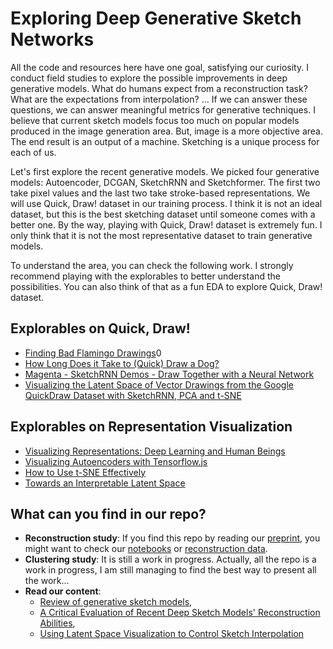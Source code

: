 # Exploring Deep Generative Sketch Networks

All the code and resources here have one goal, satisfying our curiosity. I conduct field studies to explore the possible improvements in deep generative models. What do humans expect from a reconstruction task? What are the expectations from interpolation? ... If we can answer these questions, we can answer meaningful metrics for generative techniques. I believe that current sketch models focus too much on popular models produced in the image generation area. But, image is a more objective area. The end result is an output of a machine. Sketching is a unique process for each of us.

Let's first explore the recent generative models. We picked four generative models: Autoencoder, DCGAN, SketchRNN and Sketchformer. The first two take pixel values and the last two take stroke-based representations. We will use Quick, Draw! dataset in our training process. I think it is not an ideal dataset, but this is the best sketching dataset until someone comes with a better one. By the way, playing with Quick, Draw! dataset is extremely fun. I only think that it is not the most representative dataset to train generative models.

To understand the area, you can check the following work. I strongly recommend playing with the explorables to better understand the possibilities. You can also think of that as a fun EDA to explore Quick, Draw! dataset.

## Explorables on Quick, Draw!

- [Finding Bad Flamingo Drawings](http://colinmorris.github.io/blog/bad_flamingos)0
- [How Long Does it Take to (Quick) Draw a Dog?](http://vallandingham.me/quickdraw/)
- [Magenta - SketchRNN Demos - Draw Together with a Neural Network](https://magenta.tensorflow.org/sketch-rnn-demo)
- [Visualizing the Latent Space of Vector Drawings from the Google QuickDraw Dataset with SketchRNN, PCA and t-SNE](http://louistiao.me/posts/notebooks/visualizing-the-latent-space-of-vector-drawings-from-the-google-quickdraw-dataset-with-sketchrnn-pca-and-t-sne/)

## Explorables on Representation Visualization

- [Visualizing Representations: Deep Learning and Human Beings](http://colah.github.io/posts/2015-01-Visualizing-Representations/)
- [Visualizing Autoencoders with Tensorflow.js](https://douglasduhaime.com/posts/visualizing-latent-spaces.html)
- [How to Use t-SNE Effectively](https://distill.pub/2016/misread-tsne/)
- [Towards an Interpretable Latent Space](https://thilospinner.com/towards-an-interpretable-latent-space/)

## What can you find in our repo?

- **Reconstruction study**: If you find this repo by reading our [preprint](./), you might want to check our [notebooks](./notebooks/) or [reconstruction data](./data/sketch-order.csv). 
- **Clustering study**: It is still a work in progress. Actually, all the repo is a work in progress, I am still managing to find the best way to present all the work...
- **Read our content**: 
    - [Review of generative sketch models](https://asabuncuoglu13.github.io/sketch-embeddings/docs/index.html), 
    - [A Critical Evaluation of Recent Deep Sketch Models' Reconstruction Abilities](), 
    - [Using Latent Space Visualization to Control Sketch Interpolation]() 

